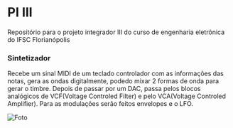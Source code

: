 # PI III
Repositório para o projeto integrador III do curso de engenharia eletrônica do IFSC Florianópolis


### Sintetizador 

Recebe um sinal MIDI de um teclado controlador com as informações das notas, gera as ondas digitalmente, podedo mixar 2 formas de onda
para gerar o timbre. Depois de passar por um DAC, passa pelos blocos analógicos de VCF(Voltage Controled Filter) e pelo VCA(Voltage Controled Amplifier). Para as modulações serão feitos envelopes e o LFO.

![Foto](https://upload.wikimedia.org/wikipedia/commons/8/86/Synthesizer.components.01.png)


